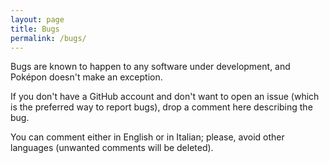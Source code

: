 ```yaml
---
layout: page
title: Bugs
permalink: /bugs/
---
```


Bugs are known to happen to any software under development, and Pok&eacute;pon doesn't make an exception.

If you don't have a GitHub account and don't want to open an issue (which is the preferred way to report bugs), drop a comment here describing the bug.

You can comment either in English or in Italian; please, avoid other languages (unwanted comments will be deleted).
